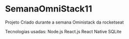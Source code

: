 # SemanaOmniStack11
Projeto Criado durante a semana Oministack da rocketseat

Tecnologias usadas:
Node.js
React.js
React Native
SQLite
